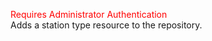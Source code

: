 <span style="color:red">Requires Administrator Authentication</span>  
Adds a station type resource to the repository.